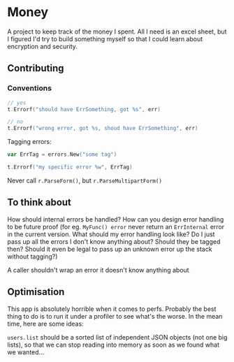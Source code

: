 # Money

A project to keep track of the money I spent. All I need is an excel sheet, but
I figured I'd try to build something myself so that I could learn about
encryption and security.

## Contributing

### Conventions

```go
// yes
t.Errorf("should have ErrSomething, got %s", err)

// no
t.Errorf("wrong error, got %s, shoud have ErrSomething", err)
```

Tagging errors:

```go
var ErrTag = errors.New("some tag")

t.Errorf("my specific error %w", ErrTag)
```

Never call `r.ParseForm()`, but `r.ParseMultipartForm()`

## To think about

How should internal errors be handled? How can you design error handling to be
future proof (for eg. `MyFunc() error` never return an `ErrInternal` error in
the current version. What should my error handling look like? Do I just pass up
all the errors I don't know anything about? Should they be tagged then? Should
it even be legal to pass up an unknown error up the stack without tagging?)

A caller shouldn't wrap an error it doesn't know anything about

## Optimisation

This app is absolutely horrible when it comes to perfs. Probably the best thing
to do is to run it under a profiler to see what's the worse. In the mean time,
here are some ideas:

`users.list` should be a sorted list of independent JSON objects (not one big
lists), so that we can stop reading into memory as soon as we found what we
wanted...

